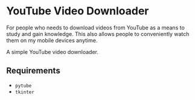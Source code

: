 # YouTube Video Downloader
For people who needs to download videos from YouTube as a means to study and gain knowledge. This also allows people to conveniently watch them on my mobile devices anytime.

A simple YouTube video downloader.

## Requirements

- `pytube`
- `tkinter`
